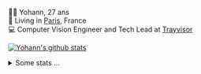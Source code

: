 <p>
  👨🏻 <bold>Yohann</bold>, 27 ans<br/>
  💼 Living in <a href="https://www.google.com/maps?q=paris">Paris</a>, France<br/>
  💻 Computer Vision Engineer and Tech Lead at <a href="https://trayvisor.com/">Trayvisor</a><br/>
</p>

<a href="https://github.com/anuraghazra/github-readme-stats"><img align="center" src="https://github-readme-stats-go94hl40s-yohann84l.vercel.app//api?username=yohann84L&show_icons=true&include_all_commits=true" alt="Yohann's github stats" /> </a>


<details>
  <summary>Some stats ...</summary><br/>
  

<!--START_SECTION:waka-->
![Code Time](http://img.shields.io/badge/Code%20Time-1%2C129%20hrs%2015%20mins-blue)

![Profile Views](http://img.shields.io/badge/Profile%20Views-0-blue)

**🐱 My GitHub Data** 

> 📦 440.8 kB Used in GitHub's Storage 
 > 
> 🏆 1,016 Contributions in the Year 2024
 > 
> 🚫 Not Opted to Hire
 > 
> 📜 26 Public Repositories 
 > 
> 🔑 21 Private Repositories 
 > 
**I'm an Early 🐤** 

```text
🌞 Morning                15228 commits       ████████░░░░░░░░░░░░░░░░░   31.55 % 
🌆 Daytime                27278 commits       ██████████████░░░░░░░░░░░   56.52 % 
🌃 Evening                5626 commits        ███░░░░░░░░░░░░░░░░░░░░░░   11.66 % 
🌙 Night                  133 commits         ░░░░░░░░░░░░░░░░░░░░░░░░░   00.28 % 
```
📅 **I'm Most Productive on Wednesday** 

```text
Monday                   8794 commits        █████░░░░░░░░░░░░░░░░░░░░   18.22 % 
Tuesday                  8930 commits        █████░░░░░░░░░░░░░░░░░░░░   18.50 % 
Wednesday                10559 commits       █████░░░░░░░░░░░░░░░░░░░░   21.88 % 
Thursday                 9722 commits        █████░░░░░░░░░░░░░░░░░░░░   20.14 % 
Friday                   9293 commits        █████░░░░░░░░░░░░░░░░░░░░   19.25 % 
Saturday                 290 commits         ░░░░░░░░░░░░░░░░░░░░░░░░░   00.60 % 
Sunday                   677 commits         ░░░░░░░░░░░░░░░░░░░░░░░░░   01.40 % 
```


📊 **This Week I Spent My Time On** 

```text
🕑︎ Time Zone: Europe/Paris

💬 Programming Languages: 
No Activity Tracked This Week

🔥 Editors: 
No Activity Tracked This Week

💻 Operating System: 
No Activity Tracked This Week
```

**I Mostly Code in Python** 

```text
Python                   26 repos            ██████████████░░░░░░░░░░░   54.17 % 
Jupyter Notebook         5 repos             ███░░░░░░░░░░░░░░░░░░░░░░   10.42 % 
JavaScript               3 repos             ██░░░░░░░░░░░░░░░░░░░░░░░   06.25 % 
HTML                     2 repos             █░░░░░░░░░░░░░░░░░░░░░░░░   04.17 % 
Shell                    1 repo              █░░░░░░░░░░░░░░░░░░░░░░░░   02.08 % 
```




 Last Updated on 27/08/2024 00:34:43 UTC
<!--END_SECTION:waka-->
